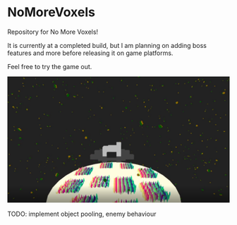 # NoMoreVoxels

Repository for No More Voxels!

It is currently at a completed build, but I am planning on adding boss features and more before releasing it on game platforms.

Feel free to try the game out.


<img src="https://github.com/steven-j-lee/NoMoreVoxels/blob/main/Capture.PNG?raw=true">

TODO:
implement object pooling,
enemy behaviour
